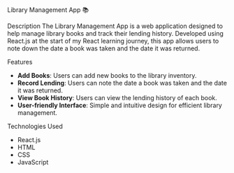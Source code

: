 Library Management App 📚

Description
The Library Management App is a web application designed to help manage library books and track their lending history. Developed using React.js at the start of my React learning journey, this app allows users to note down the date a book was taken and the date it was returned.

Features
- **Add Books**: Users can add new books to the library inventory.
- **Record Lending**: Users can note the date a book was taken and the date it was returned.
- **View Book History**: Users can view the lending history of each book.
- **User-friendly Interface**: Simple and intuitive design for efficient library management.

Technologies Used
- React.js
- HTML
- CSS
- JavaScript
